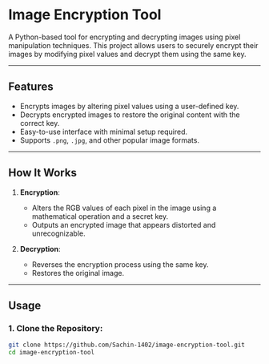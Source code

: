 # Image Encryption Tool

A Python-based tool for encrypting and decrypting images using pixel manipulation techniques. This project allows users to securely encrypt their images by modifying pixel values and decrypt them using the same key.

---

## Features
- Encrypts images by altering pixel values using a user-defined key.
- Decrypts encrypted images to restore the original content with the correct key.
- Easy-to-use interface with minimal setup required.
- Supports `.png`, `.jpg`, and other popular image formats.

---

## How It Works
1. **Encryption**:
   - Alters the RGB values of each pixel in the image using a mathematical operation and a secret key.
   - Outputs an encrypted image that appears distorted and unrecognizable.

2. **Decryption**:
   - Reverses the encryption process using the same key.
   - Restores the original image.

---

## Usage

### 1. Clone the Repository:
```bash
git clone https://github.com/Sachin-1402/image-encryption-tool.git
cd image-encryption-tool


